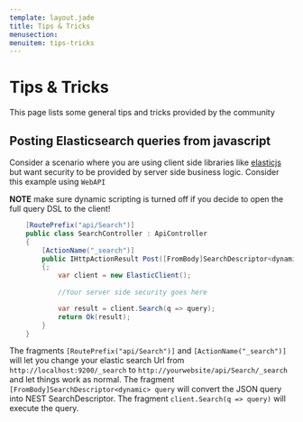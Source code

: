 ```yaml
---
template: layout.jade
title: Tips & Tricks
menusection: 
menuitem: tips-tricks
---
```


# Tips & Tricks

This page lists some general tips and tricks provided by the community

## Posting Elasticsearch queries from javascript

Consider a scenario where you are using client side libraries like [elasticjs](https://github.com/fullscale/elastic.js)  
but want security to be provided by server side business logic. Consider this example using `WebAPI`

**NOTE** make sure dynamic scripting is turned off if you decide to open the full query DSL to the client!

```cs
    [RoutePrefix("api/Search")]
    public class SearchController : ApiController
    {
        [ActionName("_search")]
        public IHttpActionResult Post([FromBody]SearchDescriptor<dynamic> query)
        {;
            var client = new ElasticClient();
    
            //Your server side security goes here

            var result = client.Search(q => query);
            return Ok(result);
        }
    }
```
The fragments `[RoutePrefix("api/Search")]` and `[ActionName("_search")]` will let you change your elastic search Url 
from `http://localhost:9200/_search` to `http://yourwebsite/api/Search/_search` and let things work as normal. 
The fragment `[FromBody]SearchDescriptor<dynamic> query` will convert the JSON query into NEST SearchDescriptor. 
The fragment `client.Search(q => query)` will execute the query. 
